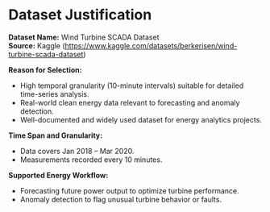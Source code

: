 # Dataset Justification

**Dataset Name:** Wind Turbine SCADA Dataset  
**Source:** Kaggle (https://www.kaggle.com/datasets/berkerisen/wind-turbine-scada-dataset)  

**Reason for Selection:**  
- High temporal granularity (10-minute intervals) suitable for detailed time-series analysis.  
- Real-world clean energy data relevant to forecasting and anomaly detection.  
- Well-documented and widely used dataset for energy analytics projects.

**Time Span and Granularity:**  
- Data covers Jan 2018 – Mar 2020.  
- Measurements recorded every 10 minutes.

**Supported Energy Workflow:**  
- Forecasting future power output to optimize turbine performance.  
- Anomaly detection to flag unusual turbine behavior or faults.
